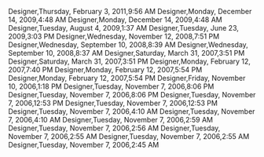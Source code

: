 ﻿Designer,Thursday, February 3, 2011,9:56 AMDesigner,Monday, December 14, 2009,4:48 AMDesigner,Monday, December 14, 2009,4:48 AMDesigner,Tuesday, August 4, 2009,1:37 AMDesigner,Tuesday, June 23, 2009,3:03 PMDesigner,Wednesday, November 12, 2008,7:51 PMDesigner,Wednesday, September 10, 2008,8:39 AMDesigner,Wednesday, September 10, 2008,8:37 AMDesigner,Saturday, March 31, 2007,3:51 PMDesigner,Saturday, March 31, 2007,3:51 PMDesigner,Monday, February 12, 2007,7:40 PMDesigner,Monday, February 12, 2007,5:54 PMDesigner,Monday, February 12, 2007,5:54 PMDesigner,Friday, November 10, 2006,1:18 PMDesigner,Tuesday, November 7, 2006,8:06 PMDesigner,Tuesday, November 7, 2006,8:06 PMDesigner,Tuesday, November 7, 2006,12:53 PMDesigner,Tuesday, November 7, 2006,12:53 PMDesigner,Tuesday, November 7, 2006,4:10 AMDesigner,Tuesday, November 7, 2006,4:10 AMDesigner,Tuesday, November 7, 2006,2:59 AMDesigner,Tuesday, November 7, 2006,2:56 AMDesigner,Tuesday, November 7, 2006,2:55 AMDesigner,Tuesday, November 7, 2006,2:55 AMDesigner,Tuesday, November 7, 2006,2:45 AM